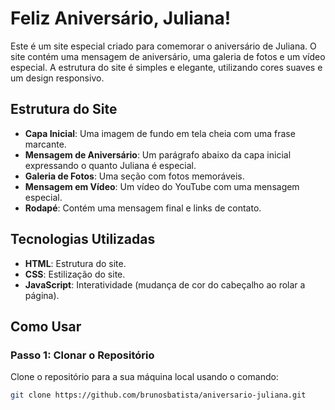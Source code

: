# Feliz Aniversário, Juliana!

Este é um site especial criado para comemorar o aniversário de Juliana. O site contém uma mensagem de aniversário, uma galeria de fotos e um vídeo especial. A estrutura do site é simples e elegante, utilizando cores suaves e um design responsivo.

## Estrutura do Site

- **Capa Inicial**: Uma imagem de fundo em tela cheia com uma frase marcante.
- **Mensagem de Aniversário**: Um parágrafo abaixo da capa inicial expressando o quanto Juliana é especial.
- **Galeria de Fotos**: Uma seção com fotos memoráveis.
- **Mensagem em Vídeo**: Um vídeo do YouTube com uma mensagem especial.
- **Rodapé**: Contém uma mensagem final e links de contato.

## Tecnologias Utilizadas

- **HTML**: Estrutura do site.
- **CSS**: Estilização do site.
- **JavaScript**: Interatividade (mudança de cor do cabeçalho ao rolar a página).

## Como Usar

### Passo 1: Clonar o Repositório

Clone o repositório para a sua máquina local usando o comando:

```sh
git clone https://github.com/brunosbatista/aniversario-juliana.git

